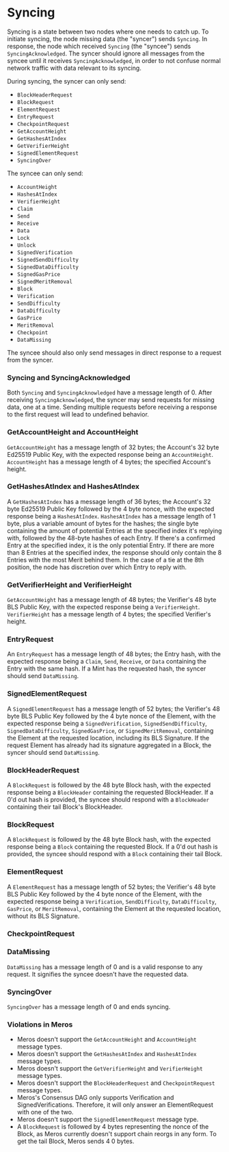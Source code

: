 # Syncing

Syncing is a state between two nodes where one needs to catch up. To initiate syncing, the node missing data (the "syncer") sends `Syncing`. In response, the node which received `Syncing` (the "syncee") sends `SyncingAcknowledged`. The syncer should ignore all messages from the syncee until it receives `SyncingAcknowledged`, in order to not confuse normal network traffic with data relevant to its syncing.

During syncing, the syncer can only send:

- `BlockHeaderRequest`
- `BlockRequest`
- `ElementRequest`
- `EntryRequest`
- `CheckpointRequest`
- `GetAccountHeight`
- `GetHashesAtIndex`
- `GetVerifierHeight`
- `SignedElementRequest`
- `SyncingOver`

The syncee can only send:

- `AccountHeight`
- `HashesAtIndex`
- `VerifierHeight`
- `Claim`
- `Send`
- `Receive`
- `Data`
- `Lock`
- `Unlock`
- `SignedVerification`
- `SignedSendDifficulty`
- `SignedDataDifficulty`
- `SignedGasPrice`
- `SignedMeritRemoval`
- `Block`
- `Verification`
- `SendDifficulty`
- `DataDifficulty`
- `GasPrice`
- `MeritRemoval`
- `Checkpoint`
- `DataMissing`

The syncee should also only send messages in direct response to a request from the syncer.

### Syncing and SyncingAcknowledged

Both `Syncing` and `SyncingAcknowledged` have a message length of 0. After receiving `SyncingAcknowledged`, the syncer may send requests for missing data, one at a time. Sending multiple requests before receiving a response to the first request will lead to undefined behavior.

### GetAccountHeight and AccountHeight

`GetAccountHeight` has a message length of 32 bytes; the Account's 32 byte Ed25519 Public Key, with the expected response being an `AccountHeight`. `AccountHeight` has a message length of 4 bytes; the specified Account's height.

### GetHashesAtIndex and HashesAtIndex

A `GetHashesAtIndex` has a message length of 36 bytes; the Account's 32 byte Ed25519 Public Key followed by the 4 byte nonce, with the expected response being a `HashesAtIndex`. `HashesAtIndex` has a message length of 1 byte, plus a variable amount of bytes for the hashes; the single byte containing the amount of potential Entries at the specified index it's replying with, followed by the 48-byte hashes of each Entry. If there's a confirmed Entry at the specified index, it is the only potential Entry. If there are more than 8 Entries at the specified index, the response should only contain the 8 Entries with the most Merit behind them. In the case of a tie at the 8th position, the node has discretion over which Entry to reply with.

### GetVerifierHeight and VerifierHeight

`GetAccountHeight` has a message length of 48 bytes; the Verifier's 48 byte BLS Public Key, with the expected response being a `VerifierHeight`. `VerifierHeight` has a message length of 4 bytes; the specified Verifier's height.

### EntryRequest

An `EntryRequest` has a message length of 48 bytes; the Entry hash, with the expected response being a `Claim`, `Send`, `Receive`, or `Data` containing the Entry with the same hash. If a Mint has the requested hash, the syncer should send `DataMissing`.

### SignedElementRequest

A `SignedElementRequest` has a message length of 52 bytes; the Verifier's 48 byte BLS Public Key followed by the 4 byte nonce of the Element, with the expected response being a `SignedVerification`, `SignedSendDifficulty`, `SignedDataDifficulty`, `SignedGasPrice`, or `SignedMeritRemoval`, containing the Element at the requested location, including its BLS Signature. If the request Element has already had its signature aggregated in a Block, the syncer should send `DataMissing`.

### BlockHeaderRequest

A `BlockRequest` is followed by the 48 byte Block hash, with the expected response being a `BlockHeader` containing the requested BlockHeader. If a 0'd out hash is provided, the syncee should respond with a `BlockHeader` containing their tail Block's BlockHeader.

### BlockRequest

A `BlockRequest` is followed by the 48 byte Block hash, with the expected response being a `Block` containing the requested Block. If a 0'd out hash is provided, the syncee should respond with a `Block` containing their tail Block.

### ElementRequest

A `ElementRequest` has a message length of 52 bytes; the Verifier's 48 byte BLS Public Key followed by the 4 byte nonce of the Element, with the expected response being a `Verification`, `SendDifficulty`, `DataDifficulty`, `GasPrice`, or `MeritRemoval`, containing the Element at the requested location, without its BLS Signature.

### CheckpointRequest

### DataMissing

`DataMissing` has a message length of 0 and is a valid response to any request. It signifies the syncee doesn't have the requested data.

### SyncingOver

`SyncingOver` has a message length of 0 and ends syncing.

### Violations in Meros

- Meros doesn't support the `GetAccountHeight` and `AccountHeight` message types.
- Meros doesn't support the `GetHashesAtIndex` and `HashesAtIndex` message types.
- Meros doesn't support the `GetVerifierHeight` and `VerifierHeight` message types.
- Meros doesn't support the `BlockHeaderRequest` and `CheckpointRequest` message types.
- Meros's Consensus DAG only supports Verification and SignedVerifications. Therefore, it will only answer an ElementRequest with one of the two.
- Meros doesn't support the `SignedElementRequest` message type.
- A `BlockRequest` is followed by 4 bytes representing the nonce of the Block, as Meros currently doesn't support chain reorgs in any form. To get the tail Block, Meros sends 4 0 bytes.
